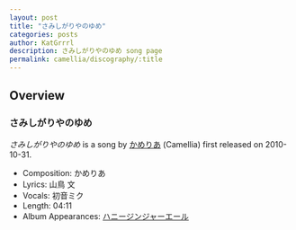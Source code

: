 ```yaml
---
layout: post
title: "さみしがりやのゆめ"
categories: posts
author: KatGrrrl
description: さみしがりやのゆめ song page
permalink: camellia/discography/:title
---
```


## Overview

### さみしがりやのゆめ

*さみしがりやのゆめ* is a song by [かめりあ](/camellia) (Camellia) first released on 2010-10-31.

* Composition: かめりあ
* Lyrics: 山鳥 文
* Vocals: 初音ミク
* Length: 04:11
* Album Appearances: [ハニージンジャーエール](<{% link postsInclude/_posts/camellia/albums/honey-ginjer-ale/2023-12-06-honey-ginjer-ale.md %}>)
